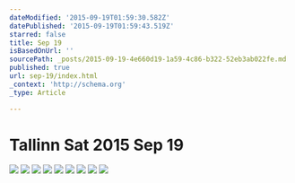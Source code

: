 ```yaml
---
dateModified: '2015-09-19T01:59:30.582Z'
datePublished: '2015-09-19T01:59:43.519Z'
starred: false
title: Sep 19
isBasedOnUrl: ''
sourcePath: _posts/2015-09-19-4e660d19-1a59-4c86-b322-52eb3ab022fe.md
published: true
url: sep-19/index.html
_context: 'http://schema.org'
_type: Article

---
```

# Tallinn Sat 2015 Sep 19
![](https://the-grid-user-content.s3-us-west-2.amazonaws.com/e3c0f46f-d8e4-4781-ac9d-b874d6eb0da0.jpg)
![](https://the-grid-user-content.s3-us-west-2.amazonaws.com/9ee7a675-7764-4096-95d7-94b47a687069.jpg)
![](https://the-grid-user-content.s3-us-west-2.amazonaws.com/4b5ed77c-75c0-493e-9fba-7dd970d55c4c.jpg)
![](https://the-grid-user-content.s3-us-west-2.amazonaws.com/4dfc35a2-c05e-465b-95e5-5c00a18ce328.jpg)
![](https://the-grid-user-content.s3-us-west-2.amazonaws.com/4204736a-0b9c-4ce7-b675-8833ae90aafa.jpg)
![](https://the-grid-user-content.s3-us-west-2.amazonaws.com/91637728-d058-499d-8d4b-7a946ba910ee.jpg)
![](https://the-grid-user-content.s3-us-west-2.amazonaws.com/55f7e8d6-8cb6-4100-8893-e5d8646c81c8.jpg)
![](https://the-grid-user-content.s3-us-west-2.amazonaws.com/05f4af60-db4e-4eca-b2fc-78cedb2e8274.jpg)
![](https://the-grid-user-content.s3-us-west-2.amazonaws.com/34733174-fcf7-4db0-958c-d6a828717c4a.jpg)